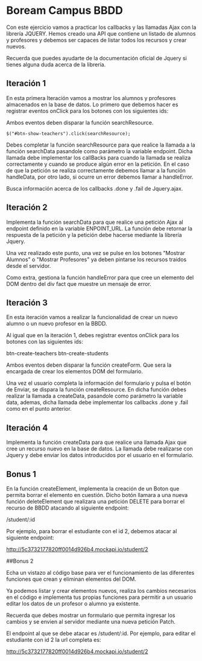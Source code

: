 # Boream Campus BBDD

Con este ejercicio vamos a practicar los callbacks y las llamadas Ajax con 
la librería JQUERY. Hemos creado una API que contiene un listado de alumnos y profesores
y debemos ser capaces de listar todos los recursos y crear nuevos.

Recuerda que puedes ayudarte de la documentación oficial de Jquery si tienes
alguna duda acerca de la librería.

## Iteración 1
En esta primera Iteración vamos a mostrar los alumnos y profesores almacenados en la base de datos.
Lo primero que debemos hacer es registrar eventos onClick para los botones con los siguientes ids:

Ambos eventos deben disparar la función searchResource.

 ```
 $("#btn-show-teachers").click(searchResource);
 ```
Debes completar la función searchResource para que realice la llamada a la función
searchData pasandole como parámetro la variable endpoint. Dicha llamada debe implementar los callBacks 
para cuando la llamada se realiza correctamente y cuando se produce algún error en la petición. En el caso de
que la petición se realiza correctamente debemos llamar a la función handleData, por otro lado, si ocurre un error debemos
llamar a handleError.

Busca información acerca de los callbacks .done y .fail de Jquery.ajax.


## Iteración 2
Implementa la función searchData para que realice una petición Ajax al endpoint definido en la variable 
ENPOINT_URL. La función debe retornar la respuesta de la petición y la petición debe hacerse mediante 
la librería Jquery.

Una vez realizado este punto, una vez se pulse en los botones "Mostrar Alumnos" o "Mostrar Profesores"
ya deben pintarse los recursos traidos desde el servidor. 

Como extra, gestiona la función handleError para que cree un elemento del DOM dentro del div
fact que muestre un mensaje de error. 

## Iteración 3
En esta iteración vamos a realizar la funcionalidad de crear un nuevo alumno o un nuevo
profesor en la BBDD. 

Al igual que en la iteración 1, debes registrar eventos onClick para los botones con las siguientes ids:

btn-create-teachers
btn-create-students

Ambos eventos deben disparar la función createForm. Que sera la encargada de crear los elementos DOM del formulario.

Una vez el usuario completa la información del formulario y pulsa el botón de Enviar, se dispara la 
función createResource. En dicha función debes realizar la llamada a createData, pasandole como parámetro la variable data, ademas, dicha llamada debe implementar los callbacks .done y .fail como en el punto anterior.


## Iteración 4
Implementa la función createData para que realice una llamada Ajax que cree un recurso nuevo en la base de datos.
La llamada debe realizarse con Jquery y debe enviar los datos introducidos por el usuario en el formulario. 

## Bonus 1
En la función createElement, implementa la creación de un Boton que permita borrar el elemento en cuestión. 
Dicho botón llamara a una nueva función deleteElement que realizara una petición DELETE para borrar el recurso de BBDD atacando al siguiente endpoint:

/student/:id

Por ejemplo, para borrar el estudiante con el id 2, debemos atacar al siguiente endpoint:

http://5c3732177820ff0014d926b4.mockapi.io/student/2

##Bonus 2

Echa un vistazo al código base para ver el funcionamiento de las diferentes funciones que crean y eliminan 
elementos del DOM. 

Ya podemos listar y crear elementos nuevos, realiza los cambios necesarios en el código e implementa tus propias funciones
para permitir a un usuario editar los datos de un profesor o alumno ya existente. 

Recuerda que debes mostrar un formulario que permita ingresar los cambios y se envien al servidor mediante
una nueva petición Patch.

El endpoint al que se debe atacar es /student/:id. Por ejemplo, para editar el estudiante con id 2 la url completa es:

http://5c3732177820ff0014d926b4.mockapi.io/student/2